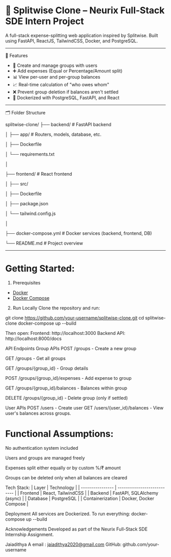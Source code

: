 # 💸 Splitwise Clone – Neurix Full-Stack SDE Intern Project

A full-stack expense-splitting web application inspired by Splitwise. Built using FastAPI, ReactJS, TailwindCSS, Docker, and PostgreSQL.

---

 🚀 Features

- 👥 Create and manage groups with users
- ➕ Add expenses (Equal or Percentage/Amount split)
- 📊 View per-user and per-group balances
- 📈 Real-time calculation of "who owes whom"
- ❌ Prevent group deletion if balances aren't settled
- 🐳 Dockerized with PostgreSQL, FastAPI, and React

---

 🗂️ Folder Structure

splitwise-clone/
├── backend/ # FastAPI backend

│ ├── app/ # Routers, models, database, etc.

│ ├── Dockerfile

│ └── requirements.txt

│

├── frontend/ # React frontend

│ ├── src/

│ ├── Dockerfile

│ ├── package.json

│ └── tailwind.config.js

│

├── docker-compose.yml # Docker services (backend, frontend, DB)

└── README.md # Project overview

---

# Getting Started:
1. Prerequisites
- [Docker](https://www.docker.com/)
- [Docker Compose](https://docs.docker.com/compose/)

2. Run Locally
Clone the repository and run:

git clone https://github.com/your-username/splitwise-clone.git
cd splitwise-clone
docker-compose up --build

Then open:
Frontend: http://localhost:3000
Backend API: http://localhost:8000/docs

API Endpoints
Group APIs
POST /groups - Create a new group

GET /groups - Get all groups

GET /groups/{group_id} - Group details

POST /groups/{group_id}/expenses - Add expense to group

GET /groups/{group_id}/balances - Balances within group

DELETE /groups/{group_id} - Delete group (only if settled)


User APIs
POST /users - Create user
GET /users/{user_id}/balances - View user's balances across groups.

# Functional Assumptions:
No authentication system included

Users and groups are managed freely

Expenses split either equally or by custom %/₹ amount

Groups can be deleted only when all balances are cleared


Tech Stack:
| Layer            | Technology                  |
| ---------------- | --------------------------- |
| Frontend         | React, TailwindCSS          |
| Backend          | FastAPI, SQLAlchemy (async) |
| Database         | PostgreSQL                  |
| Containerization | Docker, Docker Compose      |

Deployment
All services are Dockerized.
To run everything: docker-compose up --build

Acknowledgements
Developed as part of the Neurix Full-Stack SDE Internship Assignment.

Jaiadithya A
email : jaiadithya2020@gmail.com
GitHub: github.com/your-username
